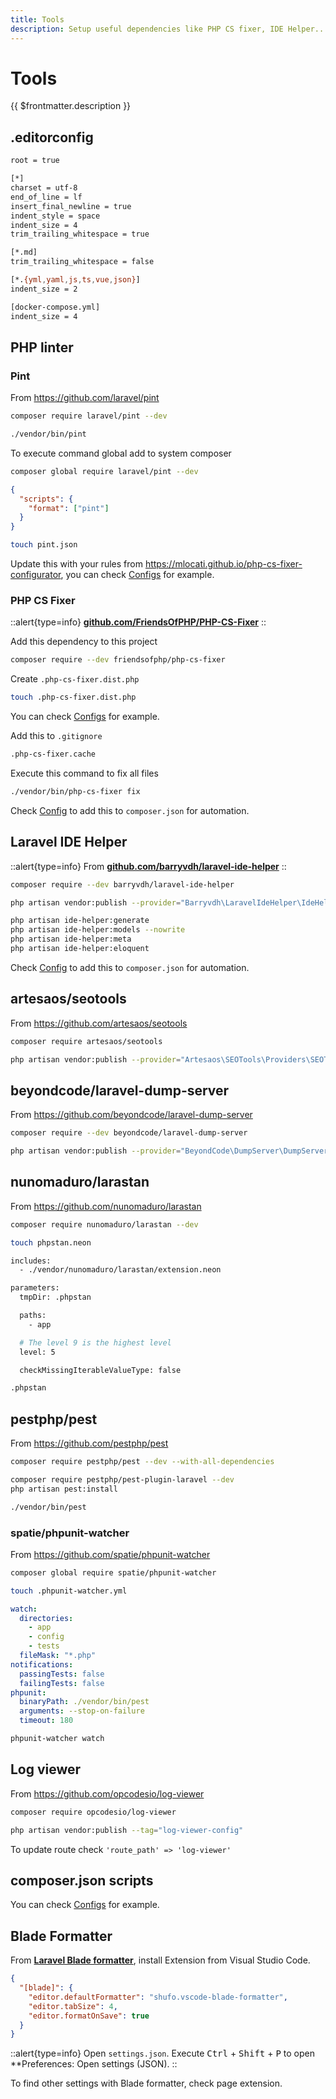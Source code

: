 ```yaml
---
title: Tools
description: Setup useful dependencies like PHP CS fixer, IDE Helper...
---
```


# Tools

{{ $frontmatter.description }}

## .editorconfig

```sh title=".editorconfig"
root = true

[*]
charset = utf-8
end_of_line = lf
insert_final_newline = true
indent_style = space
indent_size = 4
trim_trailing_whitespace = true

[*.md]
trim_trailing_whitespace = false

[*.{yml,yaml,js,ts,vue,json}]
indent_size = 2

[docker-compose.yml]
indent_size = 4
```

## PHP linter

### Pint

From <https://github.com/laravel/pint>

```sh
composer require laravel/pint --dev
```

```sh
./vendor/bin/pint
```

To execute command global add to system composer

```sh
composer global require laravel/pint --dev
```

```json
{
  "scripts": {
    "format": ["pint"]
  }
}
```

```sh
touch pint.json
```

Update this with your rules from <https://mlocati.github.io/php-cs-fixer-configurator>, you can check [Configs](/notebook/configs) for example.

### PHP CS Fixer

::alert{type=info}
[**github.com/FriendsOfPHP/PHP-CS-Fixer**](https://github.com/FriendsOfPHP/PHP-CS-Fixer)
::

Add this dependency to this project

```sh
composer require --dev friendsofphp/php-cs-fixer
```

Create `.php-cs-fixer.dist.php`

```sh
touch .php-cs-fixer.dist.php
```

You can check [Configs](/notebook/configs) for example.

Add this to `.gitignore`

```sh title=".gitignore"
.php-cs-fixer.cache
```

Execute this command to fix all files

```sh
./vendor/bin/php-cs-fixer fix
```

Check [Config](/notebook/configs/#composer-scripts) to add this to `composer.json` for automation.

## Laravel IDE Helper

::alert{type=info}
From [**github.com/barryvdh/laravel-ide-helper**](https://github.com/barryvdh/laravel-ide-helper)
::

```sh
composer require --dev barryvdh/laravel-ide-helper
```

```sh
php artisan vendor:publish --provider="Barryvdh\LaravelIdeHelper\IdeHelperServiceProvider" --tag=config
```

```sh
php artisan ide-helper:generate
php artisan ide-helper:models --nowrite
php artisan ide-helper:meta
php artisan ide-helper:eloquent
```

Check [Config](/notebook/configs/#composer-scripts) to add this to `composer.json` for automation.

## artesaos/seotools

From <https://github.com/artesaos/seotools>

```sh
composer require artesaos/seotools
```

```sh
php artisan vendor:publish --provider="Artesaos\SEOTools\Providers\SEOToolsServiceProvider"
```

## beyondcode/laravel-dump-server

From <https://github.com/beyondcode/laravel-dump-server>

```sh
composer require --dev beyondcode/laravel-dump-server
```

```sh
php artisan vendor:publish --provider="BeyondCode\DumpServer\DumpServerServiceProvider"
```

## nunomaduro/larastan

From <https://github.com/nunomaduro/larastan>

```sh
composer require nunomaduro/larastan --dev
```

```sh
touch phpstan.neon
```

```sh [phpstan.neon]
includes:
  - ./vendor/nunomaduro/larastan/extension.neon

parameters:
  tmpDir: .phpstan

  paths:
    - app

  # The level 9 is the highest level
  level: 5

  checkMissingIterableValueType: false
```

```sh [.gitignore]
.phpstan
```

## pestphp/pest

From <https://github.com/pestphp/pest>

```sh
composer require pestphp/pest --dev --with-all-dependencies
```

```sh
composer require pestphp/pest-plugin-laravel --dev
php artisan pest:install
```

```sh
./vendor/bin/pest
```

### spatie/phpunit-watcher

From <https://github.com/spatie/phpunit-watcher>

```sh
composer global require spatie/phpunit-watcher
```

```sh
touch .phpunit-watcher.yml
```

```yaml title=".phpunit-watcher.yml"
watch:
  directories:
    - app
    - config
    - tests
  fileMask: "*.php"
notifications:
  passingTests: false
  failingTests: false
phpunit:
  binaryPath: ./vendor/bin/pest
  arguments: --stop-on-failure
  timeout: 180
```

```sh
phpunit-watcher watch
```

## Log viewer

From <https://github.com/opcodesio/log-viewer>

```sh
composer require opcodesio/log-viewer
```

```sh
php artisan vendor:publish --tag="log-viewer-config"
```

To update route check `'route_path' => 'log-viewer'`

## composer.json scripts

You can check [Configs](/notebook/configs) for example.

## Blade Formatter

From [**Laravel Blade formatter**](https://marketplace.visualstudio.com/items?itemName=shufo.vscode-blade-formatter), install Extension from Visual Studio Code.

```json title="settings.json"
{
  "[blade]": {
    "editor.defaultFormatter": "shufo.vscode-blade-formatter",
    "editor.tabSize": 4,
    "editor.formatOnSave": true
  }
}
```

::alert{type=info}
Open `settings.json`. Execute <kbd>Ctrl</kbd> + <kbd>Shift</kbd> + <kbd>P</kbd> to open \*\*Preferences: Open settings (JSON).
::

To find other settings with Blade formatter, check page extension.
